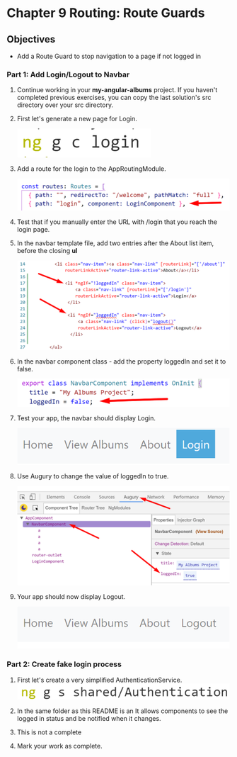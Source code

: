 # Chapter 9 Routing: Route Guards

## Objectives

- Add a Route Guard to stop navigation to a page if not logged in

### **Part 1: Add Login/Logout to Navbar**

1. Continue working in your **my-angular-albums** project. If you haven't completed previous exercises, you can copy the last solution's src directory over your src directory.

1. First let's generate a new page for Login.
   
    ![](../screenshots/6-ng-g-c-login.png)
   
1. Add a route for the login to the AppRoutingModule.

    ![](../screenshots/6-add-login-route.png)

1. Test that if you manually enter the URL with /login that you reach the login page.

1. In the navbar template file, add two entries after the About list item, before the closing **ul**

    ![](../screenshots/6-add-login-logout-navbar.png)

1. In the navbar component class - add the property loggedIn and set it to false.

    ![](../screenshots/6-add-loggedIn.png)
   
2. Test your app, the navbar should display Login.

    ![](../screenshots/6-display-login.png)

3. Use Augury to change the value of loggedIn to true. 

    ![](../screenshots/6-change-loggedIn-augury.png)

1. Your app should now display Logout.

    ![](../screenshots/6-display-logout.png)

 
### **Part 2: Create fake login process**

1. First let's create a very simplified AuthenticationService. 
    ![](../screenshots/6-ng-g-s-authentication.png)
   
  
2. In the same folder as this README is an It allows components to see the logged in status and be notified when it changes.
   
3. This is not a complete 

4.  Mark your work as complete.
